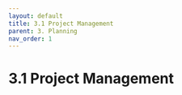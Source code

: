```yaml
---
layout: default
title: 3.1 Project Management
parent: 3. Planning
nav_order: 1
---
```


# 3.1 Project Management